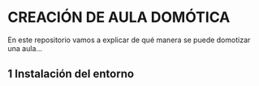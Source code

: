 # CREACIÓN DE AULA DOMÓTICA
En este repositorio vamos a explicar de qué manera se puede domotizar una aula...

## 1 Instalación del entorno

